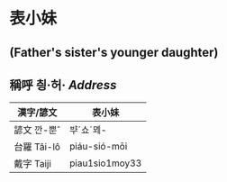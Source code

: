 # 表小妹
##  (Father's sister's younger daughter)

## 稱呼 칑·허· _Address_

漢字/諺文 | 表小妹
--- | ---
諺文 깐-뿐ˆ | ᄇᆤˊ쇼ˊᄆᆀ-
台羅 Tâi-lô | piáu-sió-mōi
戴字 Taiji | piau1sio1moy33


